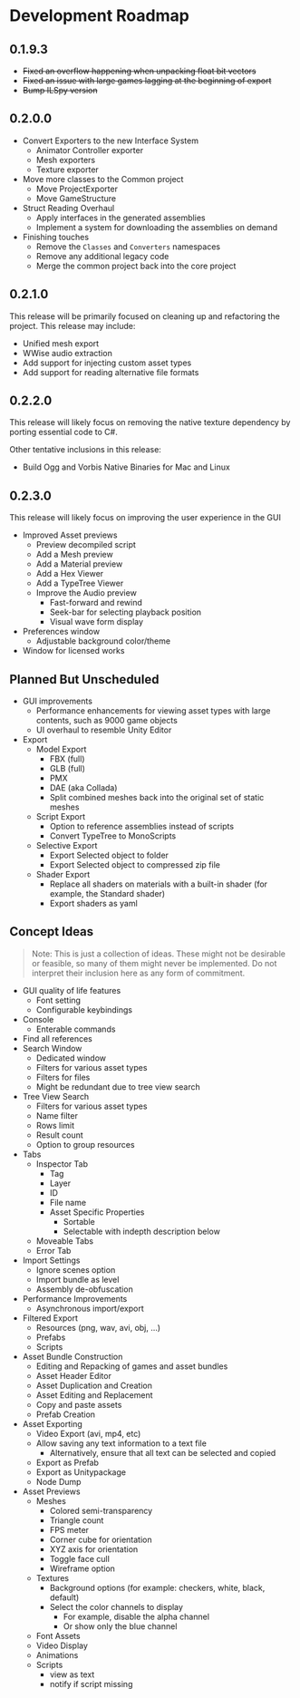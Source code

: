 # Development Roadmap

## 0.1.9.3

* ~~Fixed an overflow happening when unpacking float bit vectors~~
* ~~Fixed an issue with large games lagging at the beginning of export~~
* ~~Bump ILSpy version~~

## 0.2.0.0
* Convert Exporters to the new Interface System
  * Animator Controller exporter
  * Mesh exporters
  * Texture exporter
* Move more classes to the Common project
  * Move ProjectExporter
  * Move GameStructure
* Struct Reading Overhaul
  * Apply interfaces in the generated assemblies
  * Implement a system for downloading the assemblies on demand
* Finishing touches
  * Remove the `Classes` and `Converters` namespaces
  * Remove any additional legacy code
  * Merge the common project back into the core project
 
## 0.2.1.0
This release will be primarily focused on cleaning up and refactoring the project. This release may include:
* Unified mesh export
* WWise audio extraction
* Add support for injecting custom asset types
* Add support for reading alternative file formats

## 0.2.2.0
This release will likely focus on removing the native texture dependency by porting essential code to C#.

Other tentative inclusions in this release:
* Build Ogg and Vorbis Native Binaries for Mac and Linux

## 0.2.3.0
This release will likely focus on improving the user experience in the GUI

* Improved Asset previews
  * Preview decompiled script
  * Add a Mesh preview
  * Add a Material preview
  * Add a Hex Viewer
  * Add a TypeTree Viewer
  * Improve the Audio preview
    * Fast-forward and rewind
    * Seek-bar for selecting playback position
    * Visual wave form display
* Preferences window
  * Adjustable background color/theme
* Window for licensed works

## Planned But Unscheduled
* GUI improvements
  * Performance enhancements for viewing asset types with large contents, such as 9000 game objects
  * UI overhaul to resemble Unity Editor
* Export
  * Model Export
    * FBX (full)
    * GLB (full)
    * PMX
    * DAE (aka Collada)
    * Split combined meshes back into the original set of static meshes
  * Script Export
    * Option to reference assemblies instead of scripts
    * Convert TypeTree to MonoScripts
  * Selective Export
    * Export Selected object to folder
    * Export Selected object to compressed zip file
  * Shader Export
    * Replace all shaders on materials with a built-in shader (for example, the Standard shader)
    * Export shaders as yaml

## Concept Ideas
> Note: This is just a collection of ideas. These might not be desirable or feasible, so many of them might never be implemented. Do not interpret their inclusion here as any form of commitment.

* GUI quality of life features
  * Font setting
  * Configurable keybindings
* Console
  * Enterable commands
* Find all references
* Search Window
  * Dedicated window
  * Filters for various asset types
  * Filters for files
  * Might be redundant due to tree view search
* Tree View Search
  * Filters for various asset types
  * Name filter
  * Rows limit
  * Result count
  * Option to group resources
* Tabs
  * Inspector Tab
    * Tag
    * Layer
    * ID
    * File name
    * Asset Specific Properties
      * Sortable
      * Selectable with indepth description below
  * Moveable Tabs
  * Error Tab
* Import Settings
  * Ignore scenes option
  * Import bundle as level
  * Assembly de-obfuscation
* Performance Improvements
  * Asynchronous import/export
* Filtered Export
  * Resources (png, wav, avi, obj, ...)
  * Prefabs
  * Scripts
* Asset Bundle Construction
  * Editing and Repacking of games and asset bundles
  * Asset Header Editor
  * Asset Duplication and Creation
  * Asset Editing and Replacement
  * Copy and paste assets
  * Prefab Creation
* Asset Exporting
  * Video Export (avi, mp4, etc)
  * Allow saving any text information to a text file
    * Alternatively, ensure that all text can be selected and copied
  * Export as Prefab
  * Export as Unitypackage
  * Node Dump
* Asset Previews
  * Meshes
    * Colored semi-transparency
    * Triangle count
    * FPS meter
    * Corner cube for orientation
    * XYZ axis for orientation
    * Toggle face cull
    * Wireframe option
  * Textures
    * Background options (for example: checkers, white, black, default)
    * Select the color channels to display
      * For example, disable the alpha channel
      * Or show only the blue channel
  * Font Assets
  * Video Display
  * Animations
  * Scripts
    * view as text
    * notify if script missing